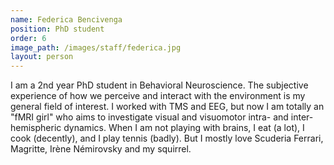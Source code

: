 ```yaml
---
name: Federica Bencivenga
position: PhD student
order: 6
image_path: /images/staff/federica.jpg
layout: person
---
```

I am a 2nd year PhD student in Behavioral Neuroscience. The subjective experience of how we perceive and interact with the environment is my general field of interest. I worked with TMS and EEG, but now I am totally an "fMRI girl" who aims to investigate visual and visuomotor intra- and inter-hemispheric dynamics. When I am not playing with brains, I eat (a lot), I cook (decently), and I play tennis (badly). But I mostly love Scuderia Ferrari, Magritte, Irène Némirovsky and my squirrel.